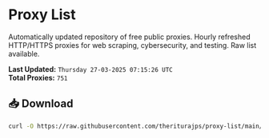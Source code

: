 # Proxy List

Automatically updated repository of free public proxies. Hourly refreshed HTTP/HTTPS proxies for web scraping, cybersecurity, and testing. Raw list available.

**Last Updated:** `Thursday 27-03-2025 07:15:26 UTC`  
**Total Proxies:** `751`

## 📥 Download
```bash
curl -O https://raw.githubusercontent.com/theriturajps/proxy-list/main/proxies.txt
